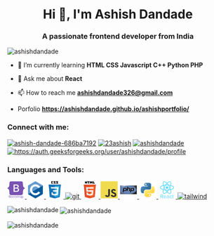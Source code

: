 <h1 align="center">Hi 👋, I'm Ashish Dandade</h1>
<h3 align="center">A passionate frontend developer from India</h3>

<p align="left"> <img src="https://komarev.com/ghpvc/?username=ashishdandade&label=Profile%20views&color=0e75b6&style=flat" alt="ashishdandade" /> </p>

- 🌱 I’m currently learning **HTML CSS Javascript C++ Python PHP**

- 💬 Ask me about **React**

- 📫 How to reach me **ashishdandade326@gmail.com**

- Porfolio  **https://ashishdandade.github.io/ashishportfolio/**

<h3 align="left">Connect with me:</h3>
<p align="left">
<a href="https://linkedin.com/in/ashish-dandade-686ba7192" target="blank"><img align="center" src="https://raw.githubusercontent.com/rahuldkjain/github-profile-readme-generator/master/src/images/icons/Social/linked-in-alt.svg" alt="ashish-dandade-686ba7192" height="30" width="40" /></a>
<a href="https://www.hackerrank.com/23ashish" target="blank"><img align="center" src="https://raw.githubusercontent.com/rahuldkjain/github-profile-readme-generator/master/src/images/icons/Social/hackerrank.svg" alt="23ashish" height="30" width="40" /></a>
<a href="https://www.leetcode.com/ashishdandade" target="blank"><img align="center" src="https://raw.githubusercontent.com/rahuldkjain/github-profile-readme-generator/master/src/images/icons/Social/leet-code.svg" alt="ashishdandade" height="30" width="40" /></a>
<a href="https://auth.geeksforgeeks.org/user/https://auth.geeksforgeeks.org/user/ashishdandade/profile" target="blank"><img align="center" src="https://raw.githubusercontent.com/rahuldkjain/github-profile-readme-generator/master/src/images/icons/Social/geeks-for-geeks.svg" alt="https://auth.geeksforgeeks.org/user/ashishdandade/profile" height="30" width="40" /></a>
</p>

<h3 align="left">Languages and Tools:</h3>
<p align="left"> <a href="https://getbootstrap.com" target="_blank"> <img src="https://raw.githubusercontent.com/devicons/devicon/master/icons/bootstrap/bootstrap-plain-wordmark.svg" alt="bootstrap" width="40" height="40"/> </a> <a href="https://www.cprogramming.com/" target="_blank"> <img src="https://raw.githubusercontent.com/devicons/devicon/master/icons/c/c-original.svg" alt="c" width="40" height="40"/> </a> <a href="https://www.w3schools.com/css/" target="_blank"> <img src="https://raw.githubusercontent.com/devicons/devicon/master/icons/css3/css3-original-wordmark.svg" alt="css3" width="40" height="40"/> </a> <a href="https://git-scm.com/" target="_blank"> <img src="https://www.vectorlogo.zone/logos/git-scm/git-scm-icon.svg" alt="git" width="40" height="40"/> </a> <a href="https://www.w3.org/html/" target="_blank"> <img src="https://raw.githubusercontent.com/devicons/devicon/master/icons/html5/html5-original-wordmark.svg" alt="html5" width="40" height="40"/> </a> <a href="https://developer.mozilla.org/en-US/docs/Web/JavaScript" target="_blank"> <img src="https://raw.githubusercontent.com/devicons/devicon/master/icons/javascript/javascript-original.svg" alt="javascript" width="40" height="40"/> </a> <a href="https://www.php.net" target="_blank"> <img src="https://raw.githubusercontent.com/devicons/devicon/master/icons/php/php-original.svg" alt="php" width="40" height="40"/> </a> <a href="https://www.python.org" target="_blank"> <img src="https://raw.githubusercontent.com/devicons/devicon/master/icons/python/python-original.svg" alt="python" width="40" height="40"/> </a> <a href="https://reactjs.org/" target="_blank"> <img src="https://raw.githubusercontent.com/devicons/devicon/master/icons/react/react-original-wordmark.svg" alt="react" width="40" height="40"/> </a> <a href="https://tailwindcss.com/" target="_blank"> <img src="https://www.vectorlogo.zone/logos/tailwindcss/tailwindcss-icon.svg" alt="tailwind" width="40" height="40"/> </a> </p>

<p><img align="left" src="https://github-readme-stats.vercel.app/api/top-langs?username=ashishdandade&show_icons=true&locale=en&layout=compact" alt="ashishdandade" /></p>

<p>&nbsp;<img align="center" src="https://github-readme-stats.vercel.app/api?username=ashishdandade&show_icons=true&locale=en" alt="ashishdandade" /></p>

<p><img align="center" src="https://github-readme-streak-stats.herokuapp.com/?user=ashishdandade&" alt="ashishdandade" /></p>
